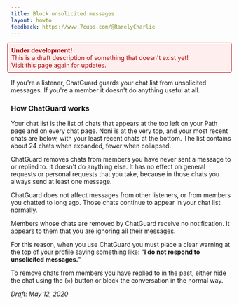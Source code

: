 ```yaml
---
title: Block unsolicited messages
layout: howto
feedback: https://www.7cups.com/@RarelyCharlie
---
```


<div style="background: #fee; color: #a00; padding: 1ex; margin: 1em 0 1em -1ex; border: 1px solid #a00; border-radius: 4px;">
<b>Under development!</b><br>
This is a draft description of something that doesn't exist yet!<br>
Visit this page again for updates. 
</div>

If you're a listener, ChatGuard guards your chat list from unsolicited messages. If you're a member it doesn't do anything useful at all.

### How ChatGuard works

Your chat list is the list of chats that appears at the top left on your Path page and on every chat page. Noni is at the very top, and your most recent chats are below, with your least recent chats at the bottom. The list contains about 24 chats when expanded, fewer when collapsed.

ChatGuard removes chats from members you have never sent a message to or replied to. It doesn't do anything else. It has no effect on general requests or personal requests that you take, because in those chats you always send at least one message.

ChatGuard does not affect messages from other listeners, or from members you chatted to long ago. Those chats continue to appear in your chat list normally.

Members whose chats are removed by ChatGuard receive no notification. It appears to them that you are ignoring all their messages.

For this reason, when you use ChatGuard you must place a clear warning at the top of your profile saying something like: "**I do not respond to unsolicited messages.**"

To remove chats from members you have replied to in the past, either hide the chat using the (×) button or block the conversation in the normal way.

*Draft: May 12, 2020*
